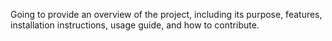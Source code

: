 Going to provide an overview of the project, including its purpose, features, installation instructions, usage guide, and how to contribute.
